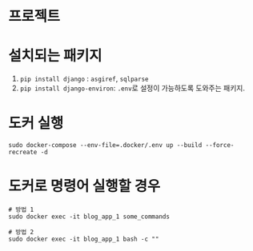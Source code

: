 # 프로젝트

# 설치되는 패키지
1. `pip install django` : `asgiref`, `sqlparse`
2. `pip install django-environ`: `.env`로 설정이 가능하도록 도와주는 패키지.

# 도커 실행
```shell
sudo docker-compose --env-file=.docker/.env up --build --force-recreate -d
```

# 도커로 명령어 실행할 경우
```shell
# 방법 1
sudo docker exec -it blog_app_1 some_commands

# 방법 2
sudo docker exec -it blog_app_1 bash -c ""
```

